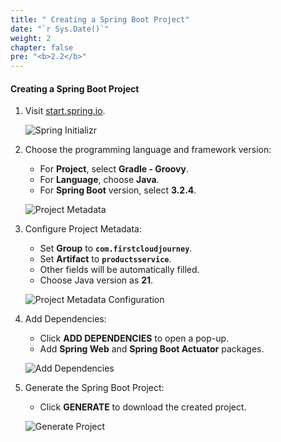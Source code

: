 ```yaml
---
title: " Creating a Spring Boot Project"
date: "`r Sys.Date()`"
weight: 2
chapter: false
pre: "<b>2.2</b>"
---
```


#### Creating a Spring Boot Project

1. Visit [start.spring.io](https://start.spring.io/).

   ![Spring Initializr](/images/1/spring/01.png?featherlight=false&width=60pc)

2. Choose the programming language and framework version:
   - For **Project**, select **Gradle - Groovy**.
   - For **Language**, choose **Java**.
   - For **Spring Boot** version, select **3.2.4**.

   ![Project Metadata](/images/1/spring/02.png?featherlight=false&width=60pc)

3. Configure Project Metadata:
   - Set **Group** to **`com.firstcloudjourney`**.
   - Set **Artifact** to **`productsservice`**.
   - Other fields will be automatically filled.
   - Choose Java version as **21**.

   ![Project Metadata Configuration](/images/1/spring/03.png?featherlight=false&width=60pc)

4. Add Dependencies:
   - Click **ADD DEPENDENCIES** to open a pop-up.
   - Add **Spring Web** and **Spring Boot Actuator** packages.

   ![Add Dependencies](/images/1/spring/04.png?featherlight=false&width=60pc)

5. Generate the Spring Boot Project:
   - Click **GENERATE** to download the created project.

   ![Generate Project](/images/1/spring/05.png?featherlight=false&width=60pc)
